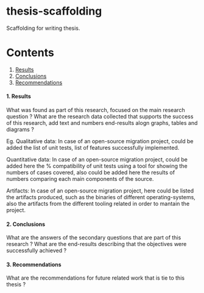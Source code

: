 # thesis-scaffolding
Scaffolding for writing thesis.

# Contents
1. [Results](#1-Results)
2. [Conclusions](#2-Conclusions])
3. [Recommendations](#3-Recommendations)

#### 1. Results
What was found as part of this research, focused on the main research question ?
What are the research data collected that supports the success of this research, add text and numbers end-results alogn graphs, tables and diagrams ?

Eg.
Qualitative data:
In case of an open-source migration project, could be added the list of unit tests, list of features successfully implemented. 

Quantitative data:
In case of an open-source migration project, could be added here the % compatibility of unit tests using a tool for showing the numbers of cases covered, also could be added here the results of numbers comparing each main components of the source. 

Artifacts:
In case of an open-source migration project, here could be listed the artifacts produced, such as the binaries of different operating-systems, also the artifacts from the different tooling related in order to mantain the project. 

#### 2. Conclusions
What are the answers of the secondary questions that are part of this research ?
What are the end-results describing that the objectives were successfully achieved ?

#### 3. Recommendations
What are the recommendations for future related work that is tie to this thesis ?
